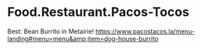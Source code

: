 # Food.Restaurant.Pacos-Tocos
Best: Bean Burrito in Metairie! https://www.pacostacos.la/menu-landing#menu=menu&amp;item=dog-house-burrito
